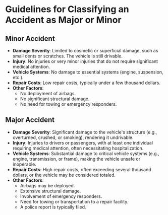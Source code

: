 # Guidelines for Classifying an Accident as Major or Minor

## Minor Accident

- **Damage Severity**: Limited to cosmetic or superficial damage, such as small dents or scratches. The vehicle is still drivable.
- **Injury**: No injuries or very minor injuries that do not require significant medical attention.
- **Vehicle Systems**: No damage to essential systems (engine, suspension, etc.).
- **Repair Costs**: Low repair costs, typically under a few thousand dollars.
- **Other Factors**: 
  - No deployment of airbags.
  - No significant structural damage.
  - No need for towing or emergency responders.

## Major Accident

- **Damage Severity**: Significant damage to the vehicle's structure (e.g., overturned, crushed, or smoking), rendering it undrivable.
- **Injury**: Injuries to drivers or passengers, with at least one individual requiring medical attention, often necessitating hospitalization.
- **Vehicle Systems**: Substantial damage to critical vehicle systems (e.g., engine, transmission, or frame), making the vehicle unsafe or inoperable.
- **Repair Costs**: High repair costs, often exceeding several thousand dollars, or the vehicle may be considered totaled.
- **Other Factors**: 
  - Airbags may be deployed.
  - Extensive structural damage.
  - Involvement of emergency responders.
  - Need for towing or transportation to a repair facility.
  - A police report is typically filed.
